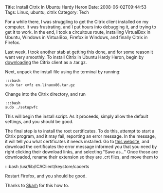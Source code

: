 Title: Install Citrix In Ubuntu Hardy Heron
Date: 2008-06-02T09:44:53
Tags: Linux, ubuntu, citrix
Category: Tech

For a while there, I was struggling to get the Citrix client installed on 
my computer. It was frustrating, and I put hours into debugging it, 
and trying to get it to work. In the end, I took a circuitous route, 
installing VirtualBox in Ubuntu, Windows in VirtualBox, Firefox in Windows,
and finally Citrix in Firefox.

Last week, I took another stab at getting this done, and for some reason it
went very smoothly. To install Citrix in Ubuntu Hardy Heron, begin by 
[downloading][1] the Citrix client as a .tar.gz.

Next, unpack the install file using the terminal by running: 
 
    :::bash
    sudo tar xvfz en.linuxx86.tar.gz

Change into the Citrix directory, and run 
 
    :::bash
    sudo ./setupwfc

This will begin the install script. As it proceeds, 
simply allow the default settings, and you should be good.
    
The final step is to install the root certificates. To do this, 
attempt to start a Citrix program, and it may fail, 
reporting an error message. In the message, it will tell you what 
certificates it needs installed. Go to [this website][2], and download the 
certificates the error message informed you that you need by right clicking 
their download links, and selecting "Save as..." Once those are downloaded,
rename their extension so they are .crt files, and move them to 
 
 :::bash
 /usr/lib/ICAClient/keystore/cacerts
 
Restart Firefox, and you should be good.

Thanks to [Skarh][3] for this how to.

[1]: http://www.citrix.com/English/ss/downloads/details.asp?downloadId=3323&productId=186&c1=ost1349860#top
[2]: https://www.geotrust.com/resources/root_certificates/index.asp
[3]: http://skarh.wordpress.com/2008/05/20/how-to-citrix-on-ubuntu/
